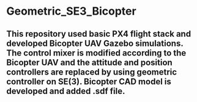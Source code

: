 # Geometric_SE3_Bicopter

## This repository used basic PX4 flight stack and developed Bicopter UAV Gazebo simulations. The control mixer is modified according to the Bicopter UAV and the attitude and position controllers are replaced by using geometric controller on SE(3). Bicopter CAD model is developed and added .sdf file.
